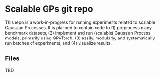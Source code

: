 # Scalable GPs git repo

This repo is a work-in-progress for running experiments related to scalable Gaussian Processes. It is planned to contain code to (1) preprocess many benchmark datasets, (2) implement and run (scalable) Gaussian Process models, primarily using GPyTorch, (3) easily, modularly, and systematically run batches of experiments, and (4) visualize results.

## Files
TBD
